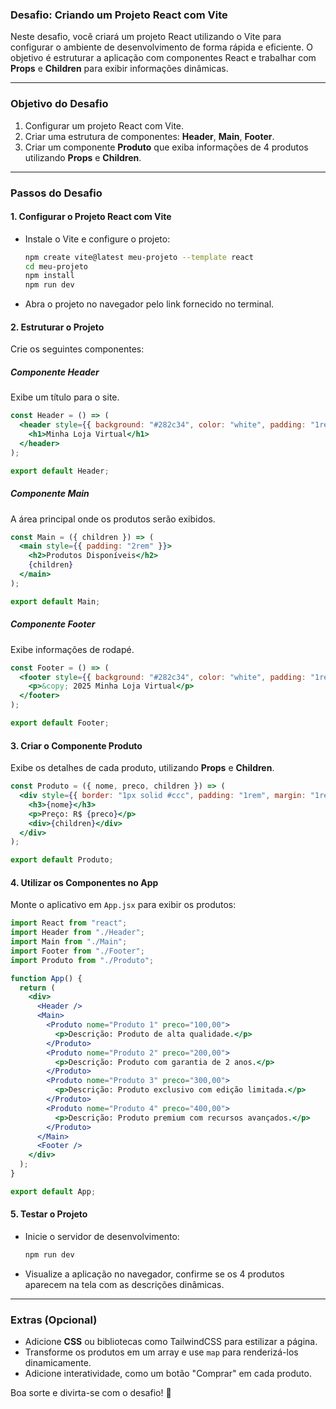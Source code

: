 ### Desafio: Criando um Projeto React com Vite  
Neste desafio, você criará um projeto React utilizando o Vite para configurar o ambiente de desenvolvimento de forma rápida e eficiente. O objetivo é estruturar a aplicação com componentes React e trabalhar com **Props** e **Children** para exibir informações dinâmicas.  

---

### **Objetivo do Desafio**  
1. Configurar um projeto React com Vite.  
2. Criar uma estrutura de componentes: **Header**, **Main**, **Footer**.  
3. Criar um componente **Produto** que exiba informações de 4 produtos utilizando **Props** e **Children**.  

---

### **Passos do Desafio**  

#### 1. Configurar o Projeto React com Vite  
- Instale o Vite e configure o projeto:  
  ```bash
  npm create vite@latest meu-projeto --template react
  cd meu-projeto
  npm install
  npm run dev
  ```
- Abra o projeto no navegador pelo link fornecido no terminal.  

#### 2. Estruturar o Projeto  
Crie os seguintes componentes:  

##### **Componente Header**  
Exibe um título para o site.  
```jsx
const Header = () => (
  <header style={{ background: "#282c34", color: "white", padding: "1rem" }}>
    <h1>Minha Loja Virtual</h1>
  </header>
);

export default Header;
```

##### **Componente Main**  
A área principal onde os produtos serão exibidos.  
```jsx
const Main = ({ children }) => (
  <main style={{ padding: "2rem" }}>
    <h2>Produtos Disponíveis</h2>
    {children}
  </main>
);

export default Main;
```

##### **Componente Footer**  
Exibe informações de rodapé.  
```jsx
const Footer = () => (
  <footer style={{ background: "#282c34", color: "white", padding: "1rem", textAlign: "center" }}>
    <p>&copy; 2025 Minha Loja Virtual</p>
  </footer>
);

export default Footer;
```

#### 3. Criar o Componente **Produto**  
Exibe os detalhes de cada produto, utilizando **Props** e **Children**.  
```jsx
const Produto = ({ nome, preco, children }) => (
  <div style={{ border: "1px solid #ccc", padding: "1rem", margin: "1rem 0" }}>
    <h3>{nome}</h3>
    <p>Preço: R$ {preco}</p>
    <div>{children}</div>
  </div>
);

export default Produto;
```

#### 4. Utilizar os Componentes no App  
Monte o aplicativo em `App.jsx` para exibir os produtos:  
```jsx
import React from "react";
import Header from "./Header";
import Main from "./Main";
import Footer from "./Footer";
import Produto from "./Produto";

function App() {
  return (
    <div>
      <Header />
      <Main>
        <Produto nome="Produto 1" preco="100,00">
          <p>Descrição: Produto de alta qualidade.</p>
        </Produto>
        <Produto nome="Produto 2" preco="200,00">
          <p>Descrição: Produto com garantia de 2 anos.</p>
        </Produto>
        <Produto nome="Produto 3" preco="300,00">
          <p>Descrição: Produto exclusivo com edição limitada.</p>
        </Produto>
        <Produto nome="Produto 4" preco="400,00">
          <p>Descrição: Produto premium com recursos avançados.</p>
        </Produto>
      </Main>
      <Footer />
    </div>
  );
}

export default App;
```

#### 5. Testar o Projeto  
- Inicie o servidor de desenvolvimento:  
  ```bash
  npm run dev
  ```
- Visualize a aplicação no navegador, confirme se os 4 produtos aparecem na tela com as descrições dinâmicas.

---

### **Extras (Opcional)**  
- Adicione **CSS** ou bibliotecas como TailwindCSS para estilizar a página.  
- Transforme os produtos em um array e use `map` para renderizá-los dinamicamente.  
- Adicione interatividade, como um botão "Comprar" em cada produto.  

Boa sorte e divirta-se com o desafio! 🚀